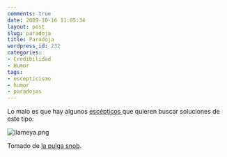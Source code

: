 ```yaml
---
comments: true
date: 2009-10-16 11:05:34
layout: post
slug: paradoja
title: Paradoja
wordpress_id: 232
categories:
- Credibilidad
- Humor
tags:
- escepticismo
- humor
- paradojas
---
```


Lo malo es que hay algunos [escépticos ](http://etimologias.dechile.net/?esce.ptico)que quieren buscar soluciones de este tipo:

  


![llameya.png](/images/llameya.png)

  


  


Tomado de [la pulga snob](http://lapulgasnob.blogspot.com/2009/10/llame-ya.html).



